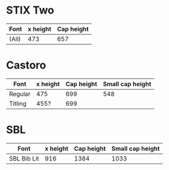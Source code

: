 # STIX Two

Font     | x height | Cap height |
---------|----------|------------|
(All)    | 473      | 657        |

# Castoro

Font     | x height | Cap height | Small cap height |
---------|----------|------------|------------------|
Regular  | 475      | 699        | 548              |
Titling  | 455?     | 699        |                  |

# SBL

Font     | x height | Cap height | Small cap height |
---------|----------|------------|------------------|
SBL Bib Lit | 916   | 1384       | 1033             |

